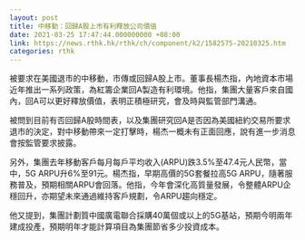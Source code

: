 ```yaml
---
layout: post
title: 中移動：回歸A股上市有利釋放公司價值
date: 2021-03-25 17:47:44.000000000 +08:00
link: https://news.rthk.hk/rthk/ch/component/k2/1582575-20210325.htm
categories: rthk
---
```


被要求在美國退市的中移動，市傳或回歸A股上市。董事長楊杰指，內地資本市場近年推出一系列政策，為紅籌企業回A製造有利環境。他指，集團大量客戶來自國內，回A可以更好釋放價值，表明正積極研究，會及時與監管部門溝通。

被問到目前有否回歸A股時間表，以及集團研究回A是否因為美國紐約交易所要求退市的決定，對中移動帶來一定打擊時，楊杰一概未有正面回應，說有進一步消息會按監管要求披露。

另外，集團去年移動客戶每月每戶平均收入(ARPU)跌3.5%至47.4元人民幣，當中，5G ARPU升6%至91元。楊杰指，早期高價的5G套餐拉高5G ARPU，隨著服務普及，預期相關ARPU會回落。他指，今年會深化高質量發展，令整體ARPU企穩回升，亦期望未來通過維持客戶規劃，令ARPU趨向穩定。

他又提到，集團計劃質中國廣電聯合採購40萬個或以上的5G基站，預期今明兩年建成投產，預期明年才能計算項目為集團節省多少投資成本。
